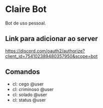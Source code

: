 # Claire Bot

Bot de uso pessoal.

## Link para adicionar ao server
https://discord.com/oauth2/authorize?client_id=754102389480357950&scope=bot

## Comandos

- cl: cego @user
- cl: criminoso @user
- cl: solado @user
- cl: status @user